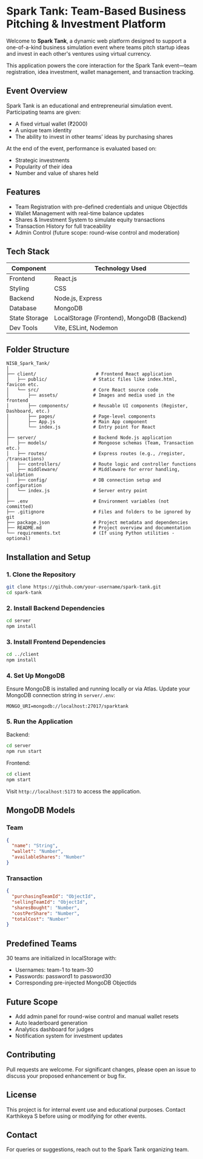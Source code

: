 # Spark Tank: Team-Based Business Pitching & Investment Platform

Welcome to **Spark Tank**, a dynamic web platform designed to support a one-of-a-kind business simulation event where teams pitch startup ideas and invest in each other's ventures using virtual currency.

This application powers the core interaction for the Spark Tank event—team registration, idea investment, wallet management, and transaction tracking.

## Event Overview

Spark Tank is an educational and entrepreneurial simulation event. Participating teams are given:

- A fixed virtual wallet (₹2000)
- A unique team identity
- The ability to invest in other teams’ ideas by purchasing shares

At the end of the event, performance is evaluated based on:
- Strategic investments
- Popularity of their idea
- Number and value of shares held

## Features

- Team Registration with pre-defined credentials and unique ObjectIds
- Wallet Management with real-time balance updates
- Shares & Investment System to simulate equity transactions
- Transaction History for full traceability
- Admin Control (future scope: round-wise control and moderation)

## Tech Stack

| Component      | Technology Used        |
|----------------|------------------------|
| Frontend       | React.js               |
| Styling        | CSS                    |
| Backend        | Node.js, Express       |
| Database       | MongoDB   |
| State Storage  | LocalStorage (Frontend), MongoDB (Backend) |
| Dev Tools      | Vite, ESLint, Nodemon  |

## Folder Structure

```
NISB_Spark_Tank/
│
├── client/                      # Frontend React application
│   ├── public/                 # Static files like index.html, favicon etc.
│   └── src/                    # Core React source code
│       ├── assets/             # Images and media used in the frontend
│       ├── components/         # Reusable UI components (Register, Dashboard, etc.)
│       ├── pages/              # Page-level components
│       ├── App.js              # Main App component
│       └── index.js            # Entry point for React
│
├── server/                     # Backend Node.js application
│   ├── models/                 # Mongoose schemas (Team, Transaction etc.)
│   ├── routes/                 # Express routes (e.g., /register, /transactions)
│   ├── controllers/            # Route logic and controller functions
│   ├── middleware/             # Middleware for error handling, validation
│   ├── config/                 # DB connection setup and configuration
│   └── index.js                # Server entry point
│
├── .env                        # Environment variables (not committed)
├── .gitignore                  # Files and folders to be ignored by git
├── package.json                # Project metadata and dependencies
├── README.md                   # Project overview and documentation
└── requirements.txt            # (If using Python utilities - optional)

```

## Installation and Setup

### 1. Clone the Repository

```bash
git clone https://github.com/your-username/spark-tank.git
cd spark-tank
```

### 2. Install Backend Dependencies

```bash
cd server
npm install
```

### 3. Install Frontend Dependencies

```bash
cd ../client
npm install
```

### 4. Set Up MongoDB

Ensure MongoDB is installed and running locally or via Atlas. Update your MongoDB connection string in `server/.env`:

```
MONGO_URI=mongodb://localhost:27017/sparktank
```

### 5. Run the Application

Backend:

```bash
cd server
npm run start
```

Frontend:

```bash
cd client
npm start
```

Visit `http://localhost:5173` to access the application.

## MongoDB Models

### Team

```json
{
  "name": "String",
  "wallet": "Number",
  "availableShares": "Number"
}
```

### Transaction

```json
{
  "purchasingTeamId": "ObjectId",
  "sellingTeamId": "ObjectId",
  "sharesBought": "Number",
  "costPerShare": "Number",
  "totalCost": "Number"
}
```

## Predefined Teams

30 teams are initialized in localStorage with:

- Usernames: team-1 to team-30
- Passwords: password1 to password30
- Corresponding pre-injected MongoDB ObjectIds

## Future Scope

- Add admin panel for round-wise control and manual wallet resets
- Auto leaderboard generation
- Analytics dashboard for judges
- Notification system for investment updates

## Contributing

Pull requests are welcome. For significant changes, please open an issue to discuss your proposed enhancement or bug fix.

## License

This project is for internal event use and educational purposes. Contact  Karthikeya S before using or modifying for other events.

## Contact

For queries or suggestions, reach out to the Spark Tank organizing team.
